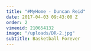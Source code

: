 ```yaml
---
title: "#MyHome - Duncan Reid"
date: 2017-04-03 09:43:00 Z
order: 2
vimeoid: 210654132
image: "/uploads/DR-2.jpg"
subtitle: Basketball Forever
---
```


